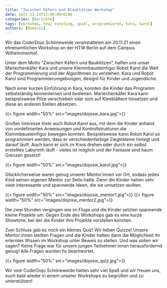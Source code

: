 ```yaml
---
title: "Zwischen Käfern und Blauklötzen Workshop"
date: 2021-11-24T13:00:00+0100
categories: [berichte]
tags: [workshop, htw, einstieg, spiel, programmieren, kara, karol]
authors: [Dominic]
---
```


Wir das CoderDojo Schöneweide veranstalteten am 20.11.21 einen ehrenamtlichen Workshop an der HTW Berlin auf dem Campus Wilhelminenhof. 

Unter dem Motto “Zwischen Käfern und Bauklötzen”, halfen uns unser Mariechenkäfer Kara und unsere Klemmbausteinfigur Robot Karol die Welt der Programmierung und der Algorithmen zu verstehen. Kara und Robot Karol sind Programmierumgebungen, designt für Kinder und Jugendliche.

Nach einer kurzen Einführung in Kara, konnten die Kinder das Programm selbstständig kennenlernen und bedienen. Mariechenkäfer Kara kann beispielsweise Pilze verschieben oder sich auf Kleeblättern hinsetzen und diese an anderen Stellen absetzen.

{{< figure width="50%" src="images/dojosw_kara.jpg">}}

Großes Interesse löste auch Robot Karol aus, mit dem die Kinder anhand von vordefinierten Anweisungen und Kontrollstrukturen die Klemmbausteinfigur bewegen konnten. Beispielsweise kann Robot Karol so programmiert werden, dass er verschiedenfarbige Ziegelsteine hinlegt und darauf läuft. Auch kann er sich im Kreis drehen oder durch ein selbst erstelltes Labyrinth läuft - vieles ist möglich und der Fantasie sind kaum Grenzen gesetzt!

{{< figure width="50%" src="images/dojosw_karol.jpg">}}

Glücklicherweise waren genug unserer Mentor:innen vor Ort, sodass jedes Kind seinen eigenen Mentor zur Seite hatte. Denn die Kinder hatten sehr viele interessante und spannende Ideen, die sie umsetzen wollten.

{{< figure width="50%" src="images/dojosw_mentor1.jpg">}}
{{< figure width="50%" src="images/dojosw_mentor2.jpg">}}

Die zwei Stunden vergingen wie im Fluge und die Kinder setzten spannende kleine Projekte um. Gegen Ende des Workshops gab es eine kurze Showtime, bei der die Kinder ihre Projekte vorstellen konnten.

Zum Schluss gab es noch ein kleines Quiz! Wir lieben Quizze! Unsere Mentor:innen stellten Fragen und die Kinder hatten dann die Möglichkeit ihr erlerntes Wissen im Workshop unter Beweis zu stellen. Und was sollen wir sagen? Keine Frage war für unsere jungen Teilnehmer:innen herausfordernd genug! Alle Fragen wurden fix beantwortet.

{{< figure width="50%" src="images/dojosw_quiz.jpg">}}

Wir vom CoderDojo Schöneweide hatten sehr viel Spaß und wir freuen uns, euch bald wieder in einem unserer Workshops zu begrüßen und zu unterstützen!
